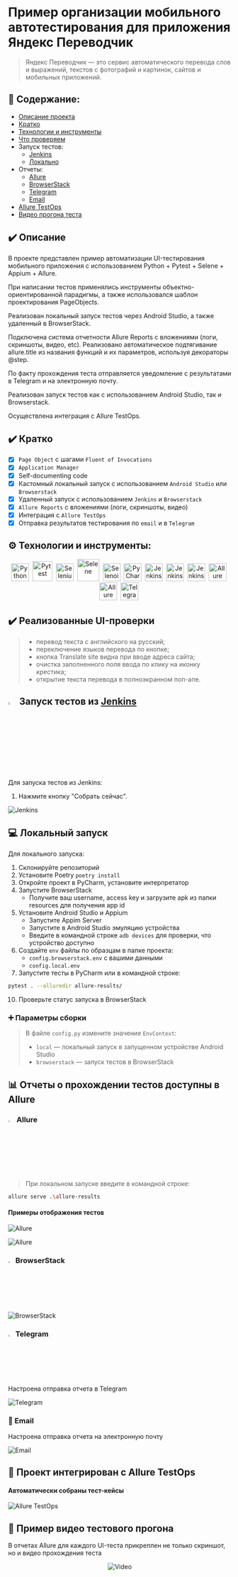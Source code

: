 
# Пример организации мобильного автотестирования для приложения Яндекс Переводчик
> Яндекс Переводчик — это сервис автоматического перевода слов и выражений, текстов с фотографий и картинок, 
> сайтов и мобильных приложений.

## :open_book: Содержание:
- [Описание проекта](#heavy_check_mark-описание)
- [Кратко](#heavy_check_mark-кратко)
- [Технологии и инструменты](#gear-технологии-и-инструменты)
- [Что проверяем](#heavy_check_mark-реализованные-ui-проверки)
- Запуск тестов:
  - [Jenkins](#-запуск-тестов-из-jenkins)
  - [Локально](#computer-локальный-запуск)
- Отчеты:
  - [Allure](#bar_chart-отчеты-о-прохождении-тестов-доступны-в-allure)
  - [BrowserStack](#-browserstack)
  - [Telegram](#-telegram)
  - [Email](#email-email)
- [Allure TestOps](#briefcase-проект-интегрирован-с-allure-testops)
- [Видео прогона теста](#movie_camera-пример-видео-тестового-прогона)


## :heavy_check_mark: Описание
В проекте представлен пример автоматизации UI-тестирования мобильного приложения с использованием Python + Pytest + Selene + Appium + Allure.
<p>При написании тестов применялись инструменты объектно-ориентированной парадигмы, а также использовался шаблон 
проектирования PageObjects.
<p>Реализован локальный запуск тестов через Android Studio, а также удаленный в BrowserStack.</p>
<p>Подключена система отчетности Allure Reports с вложениями (логи, скриншоты, видео, etc). Реализовано автоматическое
подтягивание allure.title из названия функций и их параметров, используя декораторы @step.

<p>По факту прохождения теста отправляется уведомление с результатами в Telegram и на электронную почту.
<p>Реализован запуск тестов как с использованием Android Studio, так и Browserstack.
<p>Осуществлена интеграция с Allure TestOps.

## :heavy_check_mark: Кратко
- [x] `Page Object` с шагами `Fluent of Invocations`
- [x] `Application Manager`
- [x] Self-documenting code
- [x] Кастомный локальный запуск с использованием `Android Studio` или `Browserstack`
- [x] Удаленный запуск с использованием `Jenkins` и `Browserstack`
- [x] `Allure Reports` с вложениями (логи, скриншоты, видео)
- [x] Интеграция с `Allure TestOps`
- [x] Отправка результатов тестирования по `email` и в `Telegram`

## :gear: Технологии и инструменты:

<div align="center">
  <img src="https://github.com/Yunaika/yunaika/blob/main/img/logos/python.webp" title="Python" alt="Python" width="40" height="40"/>&nbsp;
  <img src="https://github.com/Yunaika/yunaika/blob/main/img/logos/pytest.png" title="Pytest" alt="Pytest" width="45" height="45"/>&nbsp; 
  <img src="https://github.com/Yunaika/yunaika/blob/main/img/logos/selenium-original.svg" title="Selenium" alt="Selenium" width="40" height="40"/>&nbsp;  
  <img src="https://github.com/Yunaika/yunaika/blob/main/img/logos/selene.png" title="Selene" alt="Selene" width="50" height="50"/>&nbsp;
  <img src="https://github.com/Yunaika/yunaika/blob/main/img/logos/appium.png" title="Appium" alt="Selenoid" width="40" height="40"/>&nbsp;  
  <img src="https://github.com/Yunaika/yunaika/blob/main/img/logos/pycharm.png" title="PyCharm" alt="PyCharm" width="40" height="40"/>&nbsp;    
  <img src="https://github.com/Yunaika/yunaika/blob/main/img/logos/jenkins.png" title="Jenkins" alt="Jenkins" width="40" height="40"/>&nbsp;
  <img src="https://github.com/Yunaika/yunaika/blob/main/img/logos/android-studio.png" title="AndroidStudio" alt="Jenkins" width="40" height="40"/>&nbsp;
  <img src="https://github.com/Yunaika/yunaika/blob/main/img/logos/browserstack.png" title="BrowserStack" alt="Jenkins" width="40" height="40"/>&nbsp;
  <img src="https://github.com/Yunaika/yunaika/blob/main/img/logos/Allure.svg" title="Allure Report" alt="Allure Report" width="40" height="40"/>&nbsp;
  <img src="https://fs.getcourse.ru/fileservice/file/download/a/159627/sc/333/h/32108dd5b6c9c9c3cf4220fe6b2cc7fc.svg" title="Allure TestOps" alt="Allure TestOps" width="40" height="40"/>&nbsp;
  <img src="https://github.com/Yunaika/yunaika/blob/main/img/logos/telegram.png" title="Telegram" alt="Telegram" width="40" height="40"/>&nbsp;
</div>

## :heavy_check_mark: Реализованные UI-проверки

> - перевод текста с английского на русский;
> - переключение языков перевода по кнопке;
> - кнопка Translate site видна при вводе адреса сайта;
> - очистка заполненного поля ввода по клику на иконку крестика;
> - открытие текста перевода в полноэкранном поп-апе.

## <img width="4%" title="Jenkins" src="https://github.com/Yunaika/yunaika/blob/main/img/logos/jenkins.png"> Запуск тестов из [Jenkins](https://jenkins.autotests.cloud/job/juliamur_python_autotests_yatranslate_diplom/)

Для запуска тестов из Jenkins:
1. Нажмите кнопку "Собрать сейчас".
<p><img src="media/screenshots/jenkins1.jpg" alt="Jenkins"/></p>

## :computer: Локальный запуск 

Для локального запуска:
1. Склонируйте репозиторий
2. Установите Poetry `poetry install`
3. Откройте проект в PyCharm, установите интерпретатор
4. Запустите BrowserStack
   - Получите ваш username, access key и загрузите apk из папки resources для получения app id
6. Установите Android Studio и Appium
   - Запустите Appim Server
   - Запустите в Android Studio эмуляцию устройства
   - Введите в командной строке `adb devices` для проверки, что устройство доступно
7. Создайте `env` файлы по образцам в папке проекта:
    - `config.browserstack.env` с вашими данными
    - `config.local.env`
9. Запустите тесты в PyCharm или в командной строке: 
```bash
pytest . --alluredir allure-results/
```
10. Проверьте статус запуска в BrowserStack

### :heavy_plus_sign: Параметры сборки

> В файле `config.py` измените значение `EnvContext`:
> - `local` — локальный запуск в запущенном устройстве Android Studio
> - `browserstack` — запуск тестов в BrowserStack

## :bar_chart: Отчеты о прохождении тестов доступны в Allure

### <img width="3%" title="Allure" src="https://github.com/Yunaika/yunaika/blob/main/img/logos/Allure.svg"> Allure

> При локальном запуске введите в командной строке:
```bash
allure serve .\allure-results
```

#### Примеры отображения тестов

<p><img src="media/screenshots/allure_reports_1.jpg" alt="Allure"/></p>

<p><img src="media/screenshots/allure_reports_2.jpg" alt="Allure"/></p>

### <img width="2.5%" title="BrowserStack" src="https://github.com/Yunaika/yunaika/blob/main/img/logos/browserstack.png"> BrowserStack

<img src="media/screenshots/browserstack.jpg" alt="BrowserStack"/>

### <img width="2.5%" title="Telegram" src="https://github.com/Yunaika/yunaika/blob/main/img/logos/telegram.png"> Telegram

Настроена отправка отчета в Telegram

<img src="media/screenshots/telegram.jpg" alt="Telegram"/>

### :email: Email

Настроена отправка отчета на электронную почту

<img src="media/screenshots/email.jpg" alt="Email"/>

## :briefcase: Проект интегрирован с Allure TestOps 

#### Автоматически собраны тест-кейсы

<img src="media/screenshots/allure_testops1.jpg" alt="Allure TestOps"/>

## :movie_camera: Пример видео тестового прогона

В отчетах Allure для каждого UI-теста прикреплен не только скриншот, но и видео прохождения теста

<p align="center">
  <img title="Video" src="media/screencasts/test_open_fullscreen_translated_text.gif">
</p>


